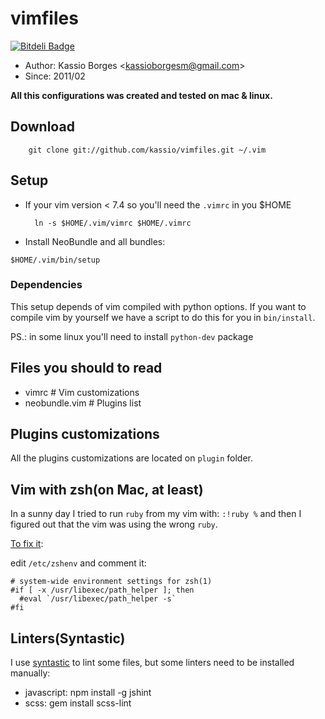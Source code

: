 # vimfiles

[![Bitdeli Badge](https://d2weczhvl823v0.cloudfront.net/kassio/vimfiles/trend.png)](https://bitdeli.com/free "Bitdeli Badge")

* Author: Kassio Borges <<kassioborgesm@gmail.com>>
* Since: 2011/02

<b>All this configurations was created and tested on mac & linux.</b>

## Download

        git clone git://github.com/kassio/vimfiles.git ~/.vim

## Setup

* If your vim version < 7.4 so you'll need the `.vimrc` in you $HOME

        ln -s $HOME/.vim/vimrc $HOME/.vimrc

* Install NeoBundle and all bundles:

```console
$HOME/.vim/bin/setup
```

### Dependencies

This setup depends of vim compiled with python options. If you want to compile
vim by yourself we have a script to do this for you in `bin/install`.

PS.: in some linux you'll need to install `python-dev` package

## Files you should to read

* vimrc         # Vim customizations
* neobundle.vim # Plugins list

## Plugins customizations

All the plugins customizations are located on `plugin` folder.

## Vim with zsh(on Mac, at least)

In a sunny day I tried to run `ruby` from my vim with: `:!ruby %` and then I
figured out that the vim was using the wrong `ruby`.

[To fix it](https://coderwall.com/p/w7fnxa):

edit `/etc/zshenv` and comment it:

```console
# system-wide environment settings for zsh(1)
#if [ -x /usr/libexec/path_helper ]; then
  #eval `/usr/libexec/path_helper -s`
#fi
```

## Linters(Syntastic)

I use [syntastic](https://github.com/scrooloose/syntastic) to lint some files,
but some linters need to be installed manually:

- javascript: npm install -g jshint
- scss: gem install scss-lint

